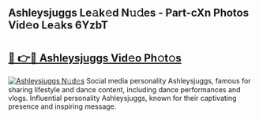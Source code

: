 ## Ashleysjuggs Le𝚊k𝚎d N𝚞𝚍es - Part-cXn Photos Vid𝚎o Le𝚊ks 6YzbT

# <h2><a href="http://fbg2hvm.evod.top/?m=Ashleysjuggs">🔗 👉🔴 Ashleysjuggs Vid𝚎o Ph𝚘t𝚘s</a></h2>

[![Ashleysjuggs N𝚞d𝚎s](https://i.imgur.com/8V9OHl7.gif)](http://fbg2hvm.evod.top/?m=Ashleysjuggs)
Social media personality Ashleysjuggs, famous for sharing lifestyle and dance content, including dance performances and vlogs. Influential personality Ashleysjuggs, known for their captivating presence and inspiring message. 
